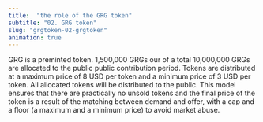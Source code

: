 ```yaml
---
title:  "the role of the GRG token"
subtitle: "02. GRG token"
slug: "grgtoken-02-grgtoken"
animation: true
---
```


GRG is a preminted token. 1,500,000 GRGs our of a total 10,000,000 GRGs are allocated to the public public contribution period.
Tokens are distributed at a maximum price of 8 USD per token and a minimum price of 3 USD per token.
All allocated tokens will be distributed to the public.
This model ensures that there are practically no unsold tokens and the final price of the token is a result of the matching between demand and offer, with a cap and a floor (a maximum and a minimum price) to avoid market abuse.
